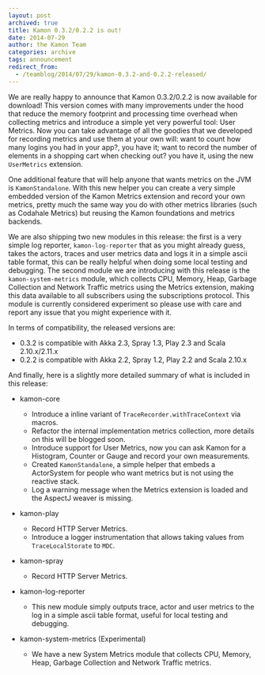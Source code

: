 ```yaml
---
layout: post
archived: true
title: Kamon 0.3.2/0.2.2 is out!
date: 2014-07-29
author: the Kamon Team
categories: archive
tags: announcement
redirect_from:
  - /teamblog/2014/07/29/kamon-0.3.2-and-0.2.2-released/
---
```


We are really happy to announce that Kamon 0.3.2/0.2.2 is now available for download! This version comes with many
improvements under the hood that reduce the memory footprint and processing time overhead when collecting metrics and
introduce a simple yet very powerful tool: User Metrics. Now you can take advantage of all the goodies that we developed
for recording metrics and use them at your own will: want to count how many logins you had in your app?, you have it;
want to record the number of elements in a shopping cart when checking out? you have it, using the new `UserMetrics`
extension.



One additional feature that will help anyone that wants metrics on the JVM is `KamonStandalone`. With this new helper
you can create a very simple embedded version of the Kamon Metrics extension and record your own metrics, pretty much
the same way you do with other metrics libraries (such as Codahale Metrics) but reusing the Kamon foundations and
metrics backends.

We are also shipping two new modules in this release: the first is a very simple log reporter, `kamon-log-reporter` that
as you might already guess, takes the actors, traces and user metrics data and logs it in a simple ascii table format,
this can be really helpful when doing some local testing and debugging. The second module we are introducing with this
release is the `kamon-system-metrics` module, which collects CPU, Memory, Heap, Garbage Collection and Network Traffic
metrics using the Metrics extension, making this data available to all subscribers using the subscriptions protocol.
This module is currently considered experiment so please use with care and report any issue that you might experience
with it.

In terms of compatibility, the released versions are:

   * 0.3.2 is compatible with Akka 2.3, Spray 1.3, Play 2.3 and Scala 2.10.x/2.11.x
   * 0.2.2 is compatible with Akka 2.2, Spray 1.2, Play 2.2 and Scala 2.10.x

And finally, here is a slightly more detailed summary of what is included in this release:

* kamon-core
    * Introduce a inline variant of `TraceRecorder.withTraceContext` via macros.
    * Refactor the internal implementation metrics collection, more details on this will be blogged soon.
    * Introduce support for User Metrics, now you can ask Kamon for a Histogram, Counter or Gauge and record your own
      measurements.
    * Created `KamonStandalone`, a simple helper that embeds a ActorSystem for people who want metrics but is not using
      the reactive stack.
    * Log a warning message when the Metrics extension is loaded and the AspectJ weaver is missing.

* kamon-play
    * Record HTTP Server Metrics.
    * Introduce a logger instrumentation that allows taking values from `TraceLocalStorate` to `MDC`.

* kamon-spray
    * Record HTTP Server Metrics.

* kamon-log-reporter
    * This new module simply outputs trace, actor and user metrics to the log in a simple ascii table format, useful for
      local testing and debugging.

* kamon-system-metrics (Experimental)
    * We have a new System Metrics module that collects CPU, Memory, Heap, Garbage Collection and Network Traffic metrics.

